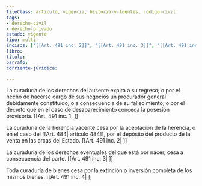 ```yaml
---
fileClass: articulo, vigencia, historia-y-fuentes, codigo-civil
tags:
- derecho-civil
- derecho-privado
estado: vigente
tipo: multi
incisos: ["[[Art. 491 inc. 2]]", "[[Art. 491 inc. 3]]", "[[Art. 491 inc. 4]]", "[[Art. 491 inc. 1]]"]
libro:
titulo:
parrafo:
corriente-juridica:

---
```

La curaduría de los derechos del ausente expira a su regreso; o por el hecho de hacerse cargo de sus negocios un procurador general debidamente constituido; o a consecuencia de su fallecimiento; o por el decreto que en el caso de desaparecimiento conceda la posesión provisoria. [[Art. 491 inc. 1| ]]

La curaduría de la herencia yacente cesa por la aceptación de la herencia, o en el caso del [[Art. 484| artículo 484]], por el depósito del producto de la venta en las arcas del Estado. [[Art. 491 inc. 2| ]]

La curaduría de los derechos eventuales del que está por nacer, cesa a consecuencia del parto. [[Art. 491 inc. 3| ]]

Toda curaduría de bienes cesa por la extinción o inversión completa de los mismos bienes. [[Art. 491 inc. 4| ]]